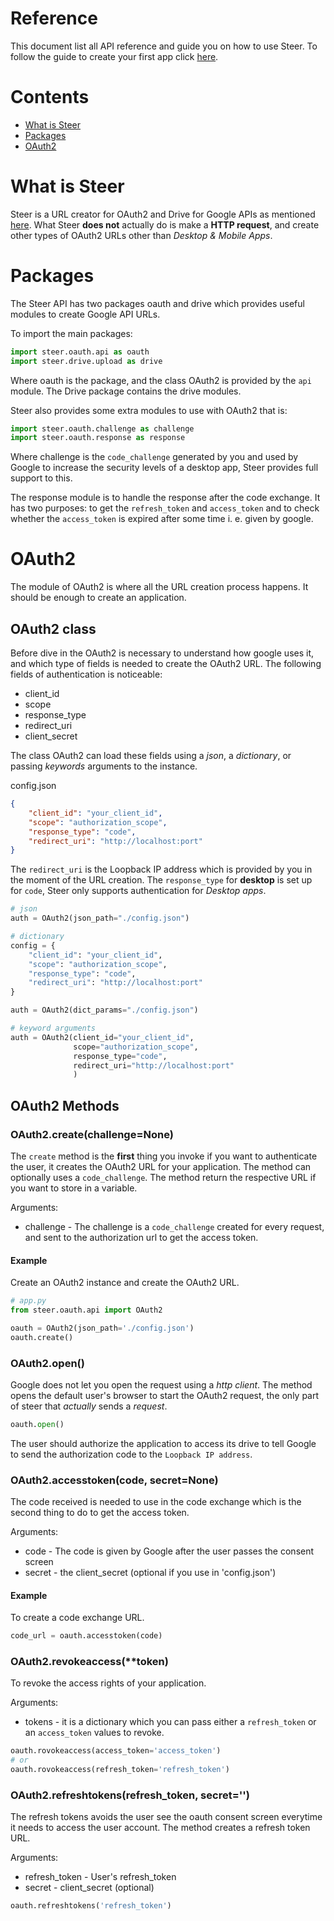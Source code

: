 # Reference
This document list all API reference and guide you on how to use Steer. To follow the guide to create your first app click [here](https://github.com/fernando-gap/steer/blob/main/docs/EXAMPLE-APP.md).

# Contents
- [What is Steer](#what-is-steer)
- [Packages](#packages)
- [OAuth2](#oauth2)

# What is Steer
Steer is a URL creator for OAuth2 and Drive for Google APIs as mentioned [here](https://github.com/fernando-gap/steer#steer). What Steer **does not** actually do is make a **HTTP request**, and create other types of OAuth2 URLs other than *Desktop & Mobile Apps*.

# Packages
The Steer API has two packages oauth and drive which provides useful modules to create Google API URLs.

To import the main packages:
```python
import steer.oauth.api as oauth
import steer.drive.upload as drive
```

Where oauth is the package, and the class OAuth2 is provided by the `api` module. The Drive package contains the drive modules.

Steer also provides some extra modules to use with OAuth2 that is:
```python
import steer.oauth.challenge as challenge
import steer.oauth.response as response
```

Where challenge is the `code_challenge` generated by you and used by Google to increase the security levels of a desktop app, Steer provides full support to this. 

The response module is to handle the response after the code exchange. It has two purposes: to get the `refresh_token` and `access_token` and to check whether the `access_token` is expired after some time i. e. given by google.

# OAuth2
The module of OAuth2 is where all the URL creation process happens. It should be enough to create an application.

## OAuth2 class
Before dive in the OAuth2 is necessary to understand how google uses it, and which type of fields is needed to create the OAuth2 URL. The following fields of authentication is noticeable:

- client_id
- scope
- response_type
- redirect_uri
- client_secret

The class OAuth2 can load these fields using a *json*, a *dictionary*, or passing *keywords* arguments to the instance.

config.json
```json
{
    "client_id": "your_client_id",
    "scope": "authorization_scope",
    "response_type": "code",
    "redirect_uri": "http://localhost:port"
}
```
The `redirect_uri` is the Loopback IP address which is provided by you in the moment of the URL creation.
The `response_type` for **desktop** is set up for `code`, Steer only supports authentication for *Desktop apps*.

```python
# json
auth = OAuth2(json_path="./config.json")

# dictionary
config = {
    "client_id": "your_client_id",
    "scope": "authorization_scope",
    "response_type": "code",
    "redirect_uri": "http://localhost:port"
}

auth = OAuth2(dict_params="./config.json")

# keyword arguments
auth = OAuth2(client_id="your_client_id",
              scope="authorization_scope",
              response_type="code",
              redirect_uri="http://localhost:port"
              )
```

## OAuth2 Methods
### OAuth2.create(challenge=None)
The `create` method is the **first** thing you invoke if you want to authenticate the user, it creates the OAuth2 URL for your application. The method can optionally uses a `code_challenge`. The method return the respective URL if you want to store in a variable.

Arguments:
- challenge - The challenge is a `code_challenge` created for every request, and sent to the authorization url to get the access token.

#### Example
Create an OAuth2 instance and create the OAuth2 URL.

```python
# app.py
from steer.oauth.api import OAuth2

oauth = OAuth2(json_path='./config.json')
oauth.create()
```

### OAuth2.open()
Google does not let you open the request using a *http client*. The method opens the default user's browser to start the OAuth2 request, the only part of steer that *actually* sends a *request*.

```python
oauth.open()
```

The user should authorize the application to access its drive to tell Google to send the authorization code to the `Loopback IP address`.

<!-- OAuth2 package continuation -->
### OAuth2.accesstoken(code, secret=None)
The code received is needed to use in the code exchange which is the second thing to do to get the access token.

Arguments:
- code - The code is given by Google after the user passes the consent screen
- secret - the client_secret (optional if you use in 'config.json')

#### Example
To create a code exchange URL.
```python
code_url = oauth.accesstoken(code)
```

### OAuth2.revokeaccess(\*\*token)
To revoke the access rights of your application.

Arguments:
- tokens - it is a dictionary which you can pass either a `refresh_token` or an `access_token` values to revoke.

```python
oauth.rovokeaccess(access_token='access_token')
# or
oauth.rovokeaccess(refresh_token='refresh_token')
```

### OAuth2.refreshtokens(refresh_token,  secret='')

The refresh tokens avoids the user see the oauth consent screen everytime it needs to access the user account. The method creates a refresh token URL.

Arguments:
- refresh_token - User's refresh_token
- secret - client_secret (optional)

```python
oauth.refreshtokens('refresh_token')
```
